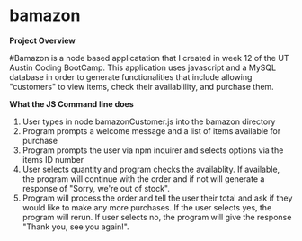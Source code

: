 # bamazon

**Project Overview**

#Bamazon is a node based applicatation that I created in week 12 of the UT Austin Coding BootCamp. This application uses javascript and a MySQL database in order to generate functionalities that include allowing "customers" to view items, check their availablility, and purchase them. 

**What the JS Command line does**

1. User types in node bamazonCustomer.js into the bamazon directory 
2. Program prompts a welcome message and a list of items available for purchase
3. Program prompts the user via npm inquirer and selects options via the items ID number 
4. User selects quantity and program checks the availablity. If available, the program will continue with the order and if not will generate a response of "Sorry, we're out of stock". 
5. Program will process the order and tell the user their total and ask if they would like to make any more purchases. If the user selects yes, the program will rerun. If user selects no, the program will give the response "Thank you, see you again!". 

